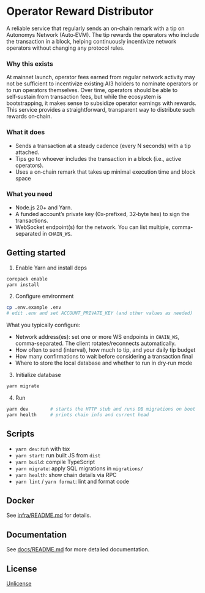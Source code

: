 # Operator Reward Distributor

A reliable service that regularly sends an on‑chain remark with a tip on Autonomys Network (Auto‑EVM). The tip rewards the operators who include the transaction in a block, helping continuously incentivize network operators without changing any protocol rules.

### Why this exists

At mainnet launch, operator fees earned from regular network activity may not be sufficient to incentivize existing AI3 holders to nominate operators or to run operators themselves. Over time, operators should be able to self‑sustain from transaction fees, but while the ecosystem is bootstrapping, it makes sense to subsidize operator earnings with rewards. This service provides a straightforward, transparent way to distribute such rewards on‑chain.

### What it does

- Sends a transaction at a steady cadence (every N seconds) with a tip attached.
- Tips go to whoever includes the transaction in a block (i.e., active operators).
- Uses a on‑chain remark that takes up minimal execution time and block space

### What you need

- Node.js 20+ and Yarn.
- A funded account’s private key (0x‑prefixed, 32‑byte hex) to sign the transactions.
- WebSocket endpoint(s) for the network. You can list multiple, comma-separated in `CHAIN_WS`.

## Getting started

1. Enable Yarn and install deps

```bash
corepack enable
yarn install
```

2. Configure environment

```bash
cp .env.example .env
# edit .env and set ACCOUNT_PRIVATE_KEY (and other values as needed)
```

What you typically configure:

- Network address(es): set one or more WS endpoints in `CHAIN_WS`, comma-separated. The client rotates/reconnects automatically.
- How often to send (interval), how much to tip, and your daily tip budget
- How many confirmations to wait before considering a transaction final
- Where to store the local database and whether to run in dry‑run mode

3. Initialize database

```bash
yarn migrate
```

4. Run

```bash
yarn dev        # starts the HTTP stub and runs DB migrations on boot
yarn health     # prints chain info and current head
```

## Scripts

- `yarn dev`: run with tsx
- `yarn start`: run built JS from `dist`
- `yarn build`: compile TypeScript
- `yarn migrate`: apply SQL migrations in `migrations/`
- `yarn health`: show chain details via RPC
- `yarn lint` / `yarn format`: lint and format code

## Docker

See [infra/README.md](infra/README.md) for details.

## Documentation

See [docs/README.md](docs/README.md) for more detailed documentation.

## License

[Unlicense](LICENSE)
